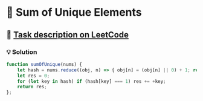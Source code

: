 # 📝 Sum of Unique Elements

## 🔗 [Task description on LeetCode](https://leetcode.com/problems/sum-of-unique-elements/description/)

### 💡 Solution

```javascript
function sumOfUnique(nums) {
    let hash = nums.reduce((obj, n) => { obj[n] = (obj[n] || 0) + 1; return obj; }, {});
    let res = 0;
    for (let key in hash) if (hash[key] === 1) res += +key;
    return res;
};
```
